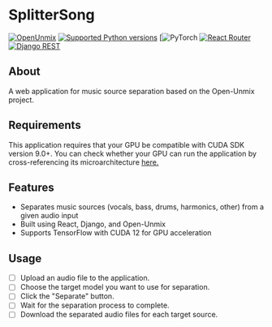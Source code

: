# SplitterSong


[![OpenUnmix](https://img.shields.io/pypi/pyversions/openunmix.svg)](https://github.com/sigsep/open-unmix-pytorch)
[![Supported Python versions](https://img.shields.io/pypi/pyversions/openunmix.svg)](https://pypi.python.org/pypi/openunmix)
[![[PyTorch](https://github.com/pytorch/pytorch/raw/main/docs/source/_static/img/pytorch-logo-dark.png)](https://pytorch.org/)
[![React Router](https://img.shields.io/badge/React%20Router-Latest%20Version-blue.svg)](https://reactrouter.com/)
[![Django REST](https://img.shields.io/badge/Django%20REST-Latest%20Version-green.svg)](https://www.django-rest-framework.org/)

## About

A web application for music source separation based on the Open-Unmix project.

## Requirements
This application requires that your GPU be compatible with CUDA SDK version 9.0+. You can check whether your GPU can run the application by cross-referencing its microarchitecture [here.](https://en.wikipedia.org/wiki/CUDA#GPUs_supported) 

## Features

- Separates music sources (vocals, bass, drums, harmonics, other) from a given audio input
- Built using React, Django, and Open-Unmix
- Supports TensorFlow with CUDA 12 for GPU acceleration

## Usage

- [ ] Upload an audio file to the application.
- [ ] Choose the target model you want to use for separation.
- [ ] Click the "Separate" button.
- [ ] Wait for the separation process to complete.
- [ ] Download the separated audio files for each target source.

